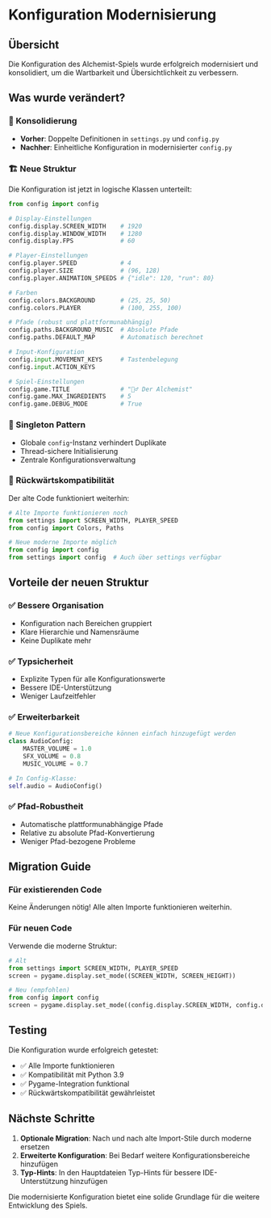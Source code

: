# Konfiguration Modernisierung

## Übersicht

Die Konfiguration des Alchemist-Spiels wurde erfolgreich modernisiert und konsolidiert, um die Wartbarkeit und Übersichtlichkeit zu verbessern.

## Was wurde verändert?

### 🔄 Konsolidierung
- **Vorher**: Doppelte Definitionen in `settings.py` und `config.py`
- **Nachher**: Einheitliche Konfiguration in modernisierter `config.py`

### 🏗️ Neue Struktur
Die Konfiguration ist jetzt in logische Klassen unterteilt:

```python
from config import config

# Display-Einstellungen
config.display.SCREEN_WIDTH    # 1920
config.display.WINDOW_WIDTH    # 1280
config.display.FPS             # 60

# Player-Einstellungen
config.player.SPEED            # 4
config.player.SIZE             # (96, 128)
config.player.ANIMATION_SPEEDS # {"idle": 120, "run": 80}

# Farben
config.colors.BACKGROUND       # (25, 25, 50)
config.colors.PLAYER           # (100, 255, 100)

# Pfade (robust und plattformunabhängig)
config.paths.BACKGROUND_MUSIC  # Absolute Pfade
config.paths.DEFAULT_MAP       # Automatisch berechnet

# Input-Konfiguration
config.input.MOVEMENT_KEYS     # Tastenbelegung
config.input.ACTION_KEYS

# Spiel-Einstellungen
config.game.TITLE              # "🧙‍♂️ Der Alchemist"
config.game.MAX_INGREDIENTS    # 5
config.game.DEBUG_MODE         # True
```

### 🔧 Singleton Pattern
- Globale `config`-Instanz verhindert Duplikate
- Thread-sichere Initialisierung
- Zentrale Konfigurationsverwaltung

### 🔗 Rückwärtskompatibilität
Der alte Code funktioniert weiterhin:

```python
# Alte Importe funktionieren noch
from settings import SCREEN_WIDTH, PLAYER_SPEED
from config import Colors, Paths

# Neue moderne Importe möglich
from config import config
from settings import config  # Auch über settings verfügbar
```

## Vorteile der neuen Struktur

### ✅ Bessere Organisation
- Konfiguration nach Bereichen gruppiert
- Klare Hierarchie und Namensräume
- Keine Duplikate mehr

### ✅ Typsicherheit
- Explizite Typen für alle Konfigurationswerte
- Bessere IDE-Unterstützung
- Weniger Laufzeitfehler

### ✅ Erweiterbarkeit
```python
# Neue Konfigurationsbereiche können einfach hinzugefügt werden
class AudioConfig:
    MASTER_VOLUME = 1.0
    SFX_VOLUME = 0.8
    MUSIC_VOLUME = 0.7

# In Config-Klasse:
self.audio = AudioConfig()
```

### ✅ Pfad-Robustheit
- Automatische plattformunabhängige Pfade
- Relative zu absolute Pfad-Konvertierung
- Weniger Pfad-bezogene Probleme

## Migration Guide

### Für existierenden Code
Keine Änderungen nötig! Alle alten Importe funktionieren weiterhin.

### Für neuen Code
Verwende die moderne Struktur:

```python
# Alt
from settings import SCREEN_WIDTH, PLAYER_SPEED
screen = pygame.display.set_mode((SCREEN_WIDTH, SCREEN_HEIGHT))

# Neu (empfohlen)
from config import config
screen = pygame.display.set_mode((config.display.SCREEN_WIDTH, config.display.SCREEN_HEIGHT))
```

## Testing

Die Konfiguration wurde erfolgreich getestet:
- ✅ Alle Importe funktionieren
- ✅ Kompatibilität mit Python 3.9
- ✅ Pygame-Integration funktional
- ✅ Rückwärtskompatibilität gewährleistet

## Nächste Schritte

1. **Optionale Migration**: Nach und nach alte Import-Stile durch moderne ersetzen
2. **Erweiterte Konfiguration**: Bei Bedarf weitere Konfigurationsbereiche hinzufügen
3. **Typ-Hints**: In den Hauptdateien Typ-Hints für bessere IDE-Unterstützung hinzufügen

Die modernisierte Konfiguration bietet eine solide Grundlage für die weitere Entwicklung des Spiels.

